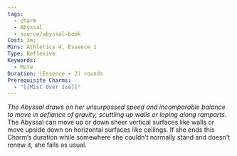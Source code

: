 ```yaml
---
tags:
  - charm
  - Abyssal
  - source/abyssal-book
Cost: 3m; 
Mins: Athletics 4, Essence 1
Type: Reflexive
Keywords:
  - Mute
Duration: (Essence + 2) rounds
Prerequisite Charms:
  - "[[Mist Over Ice]]"
---
```

*The Abyssal draws on her unsurpassed speed and incomparable balance to move in defiance of gravity, scuttling up walls or loping along ramparts.*
The Abyssal can move up or down sheer vertical surfaces like walls or move upside down on horizontal surfaces like ceilings. If she ends this Charm’s duration while somewhere she couldn’t normally stand and doesn’t renew it, she falls as usual.